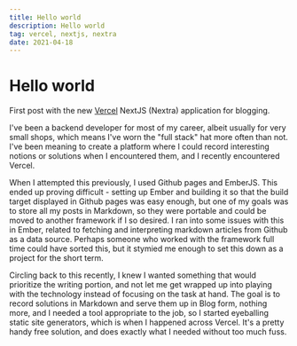 ```yaml
---
title: Hello world
description: Hello world
tag: vercel, nextjs, nextra
date: 2021-04-18
---
```


# Hello world

First post with the new [Vercel](https://vercel.com/) NextJS (Nextra) application for blogging.

I've been a backend developer for most of my career, albeit usually for very small shops, which 
means I've worn the "full stack" hat more often than not.  I've been meaning to create a platform 
where I could record interesting notions or solutions when I encountered them, and I recently 
encountered Vercel.

When I attempted this previously, I used Github pages and EmberJS.  This ended up proving difficult - 
setting up Ember and building it so that the build target displayed in Github pages was easy enough, but one
of my goals was to store all my posts in Markdown, so they were portable and could be moved to another
framework if I so desired.  I ran into some issues with this in Ember, related to fetching and interpreting
markdown articles from Github as a data source. Perhaps someone who worked with the framework full time could 
have sorted this, but it stymied me enough to set this down as a project for the short term.

Circling back to this recently, I knew I wanted something that would prioritize the writing portion, and 
not let me get wrapped up into playing with the technology instead of focusing on the task at hand.  The goal is
to record solutions in Markdown and serve them up in Blog form, nothing more, and I needed a tool 
appropriate to the job, so I started eyeballing static site generators, which is when I happened across 
Vercel.  It's a pretty handy free solution, and does exactly what I needed without too much fuss.


